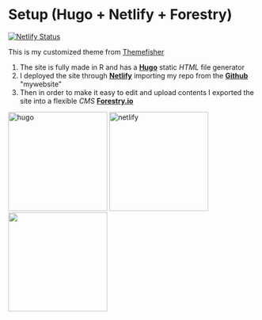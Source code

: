#  Setup (Hugo + Netlify + Forestry)

[![Netlify Status](https://api.netlify.com/api/v1/badges/d15a0d90-ecf5-4b08-a451-2175034ac135/deploy-status)](https://app.netlify.com/sites/niccolosalvini/deploys)

  
This is my customized theme from [Themefisher](https://github.com/themefisher/kross-hugo)

1. The site is fully made in R and has a [**Hugo**](https://gohugo.io/) static _HTML_ file generator
1. I deployed the site through [**Netlify**](https://www.netlify.com/) importing my repo from the [**Github**](https://github.com/NiccoloSalvini) "mywebsite"
1. Then in order to make it easy to edit and upload contents I exported the site into a flexible _CMS_ [**Forestry.io**](https://forestry.io/)




<p float="left">
  <img src="https://jozef.io/img/r915-01-blogdown-hugo-le.png" alt="hugo" width="200" width="200" />
  <img src="https://temudokter.netlify.com/static/media/netlify.92b6c228.png" alt="netlify" width="200" width="200" /> 
  <img src="https://infseg.com/img/forestry-io-cms-paginas-estaticas/Forestry_io-Logo-InfSeg.png" width="200" />
</p>




